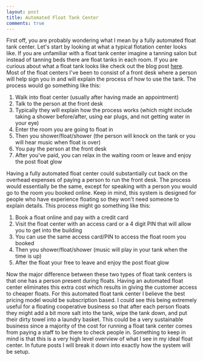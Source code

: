 ```yaml
---
layout: post
title: Automated Float Tank Center
comments: true
---
```

First off, you are probably wondering what I mean by a fully automated float tank center.  Let's start by looking at what a typical flotation center looks like.  If you are unfamiliar with a float tank center imagine a tanning salon but instead of tanning beds there are float tanks in each room. If you are curious about what a float tank looks like check out the blog post <a href="http://www.floatgeek.com/2014/12/Intro/" target="blank">here</a>.  Most of the float centers I've been to consist of a front desk where a person will help sign you in and will explain the process of how to use the tank.  The process would go something like this:

<ol>
    <li>Walk into float center (usually after having made an appointment)</li>
    <li>Talk to the person at the front desk</li>
    <li>Typically they will explain how the process works (which might include taking a shower before/after, using ear plugs, and not getting water in your eye)</li>
    <li>Enter the room you are going to float in</li>
    <li>Then you shower/float/shower (the person will knock on the tank or you will hear music when float is over)</li>
    <li>You pay the person at the front desk</li>
    <li>After you've paid, you can relax in the waiting room or leave and enjoy the post float glow</li>
</ol>

Having a fully automated float center could substantially cut back on the overhead expenses of paying a person to run the front desk.  The process would essentially be the same, except for speaking with a person you would go to the room you booked online.  Keep in mind, this system is designed for people who have experience floating so they won't need someone to explain details.  This process might go something like this:
<ol>
    <li>Book a float online and pay with a credit card</li>
    <li>Visit the float center with an access card or a 4 digit PIN that will allow you to get into the building</li>
    <li>You can use the same access card/PIN to access the float room you booked</li>
    <li>Then you shower/float/shower (music will play in your tank when the time is up)</li>
    <li>After the float your free to leave and enjoy the post float glow</li>
</ol>

Now the major difference between these two types of float tank centers is that one has a person present during floats.  Having an automated float center eliminates this extra cost which results in giving the customer access to cheaper floats.  For this automated float tank center I believe the best pricing model would be subscription based. I could see this being extremely useful for a floating cooperative business so that after each person floats they might add a bit more salt into the tank, wipe the tank down, and put their dirty towel into a laundry basket. This could be a very sustainable business since a majority of the cost for running a float tank center comes from paying a staff to be there to check people in.  Something to keep in mind is that this is a very high level overview of what I see in my ideal float center.  In future posts I will break it down into exactly how the system will be setup.  
